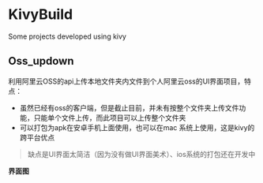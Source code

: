 # KivyBuild
Some projects developed using kivy

## Oss_updown

利用阿里云OSS的api上传本地文件夹内文件到个人阿里云oss的UI界面项目，特点：

- 虽然已经有oss的客户端，但是截止目前，并未有按整个文件夹上传文件功能，只能单个文件上传，而此项目可以上传整个文件夹
- 可以打包为apk在安卓手机上面使用，也可以在mac 系统上使用，这是kivy的跨平台优点

> 缺点是UI界面太简洁（因为没有做UI界面美术）、ios系统的打包还在开发中

**界面图**

